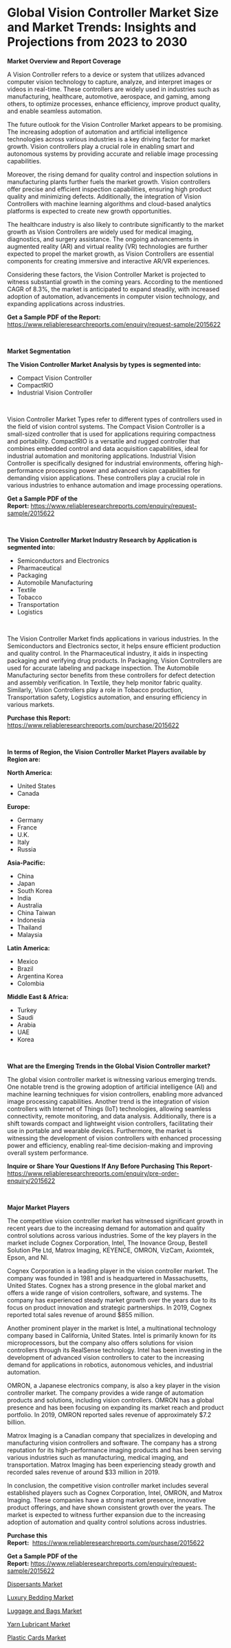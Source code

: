 <p><h1>Global Vision Controller Market Size and Market Trends: Insights and Projections from 2023 to 2030</h1></p><p><strong>Market Overview and Report Coverage</strong></p>
<p><p>A Vision Controller refers to a device or system that utilizes advanced computer vision technology to capture, analyze, and interpret images or videos in real-time. These controllers are widely used in industries such as manufacturing, healthcare, automotive, aerospace, and gaming, among others, to optimize processes, enhance efficiency, improve product quality, and enable seamless automation.</p><p>The future outlook for the Vision Controller Market appears to be promising. The increasing adoption of automation and artificial intelligence technologies across various industries is a key driving factor for market growth. Vision controllers play a crucial role in enabling smart and autonomous systems by providing accurate and reliable image processing capabilities.</p><p>Moreover, the rising demand for quality control and inspection solutions in manufacturing plants further fuels the market growth. Vision controllers offer precise and efficient inspection capabilities, ensuring high product quality and minimizing defects. Additionally, the integration of Vision Controllers with machine learning algorithms and cloud-based analytics platforms is expected to create new growth opportunities.</p><p>The healthcare industry is also likely to contribute significantly to the market growth as Vision Controllers are widely used for medical imaging, diagnostics, and surgery assistance. The ongoing advancements in augmented reality (AR) and virtual reality (VR) technologies are further expected to propel the market growth, as Vision Controllers are essential components for creating immersive and interactive AR/VR experiences.</p><p>Considering these factors, the Vision Controller Market is projected to witness substantial growth in the coming years. According to the mentioned CAGR of 8.3%, the market is anticipated to expand steadily, with increased adoption of automation, advancements in computer vision technology, and expanding applications across industries.</p></p>
<p><strong>Get a Sample PDF of the Report:</strong> <a href="https://www.reliableresearchreports.com/enquiry/request-sample/2015622">https://www.reliableresearchreports.com/enquiry/request-sample/2015622</a></p>
<p>&nbsp;</p>
<p><strong>Market Segmentation</strong></p>
<p><strong>The Vision Controller Market Analysis by types is segmented into:</strong></p>
<p><ul><li>Compact Vision Controller</li><li>CompactRIO</li><li>Industrial Vision Controller</li></ul></p>
<p>&nbsp;</p>
<p><p>Vision Controller Market Types refer to different types of controllers used in the field of vision control systems. The Compact Vision Controller is a small-sized controller that is used for applications requiring compactness and portability. CompactRIO is a versatile and rugged controller that combines embedded control and data acquisition capabilities, ideal for industrial automation and monitoring applications. Industrial Vision Controller is specifically designed for industrial environments, offering high-performance processing power and advanced vision capabilities for demanding vision applications. These controllers play a crucial role in various industries to enhance automation and image processing operations.</p></p>
<p><strong>Get a Sample PDF of the Report:</strong>&nbsp;<a href="https://www.reliableresearchreports.com/enquiry/request-sample/2015622">https://www.reliableresearchreports.com/enquiry/request-sample/2015622</a></p>
<p>&nbsp;</p>
<p><strong>The Vision Controller Market Industry Research by Application is segmented into:</strong></p>
<p><ul><li>Semiconductors and Electronics</li><li>Pharmaceutical</li><li>Packaging</li><li>Automobile Manufacturing</li><li>Textile</li><li>Tobacco</li><li>Transportation</li><li>Logistics</li></ul></p>
<p>&nbsp;</p>
<p><p>The Vision Controller Market finds applications in various industries. In the Semiconductors and Electronics sector, it helps ensure efficient production and quality control. In the Pharmaceutical industry, it aids in inspecting packaging and verifying drug products. In Packaging, Vision Controllers are used for accurate labeling and package inspection. The Automobile Manufacturing sector benefits from these controllers for defect detection and assembly verification. In Textile, they help monitor fabric quality. Similarly, Vision Controllers play a role in Tobacco production, Transportation safety, Logistics automation, and ensuring efficiency in various markets.</p></p>
<p><strong>Purchase this Report:</strong>&nbsp; <a href="https://www.reliableresearchreports.com/purchase/2015622">https://www.reliableresearchreports.com/purchase/2015622</a></p>
<p>&nbsp;</p>
<p><strong>In terms of Region, the Vision Controller Market Players available by Region are:</strong></p>
<p>
    <p> <strong> North America: </strong>
        <ul>
            <li>United States</li>
            <li>Canada</li>
        </ul>
        </p> 
    <p> <strong> Europe: </strong>
        <ul>
            <li>Germany</li>
            <li>France</li>
            <li>U.K.</li>
            <li>Italy</li>
            <li>Russia</li>
        </ul>
        </p> 
    <p> <strong> Asia-Pacific: </strong>
        <ul>
            <li>China</li>
            <li>Japan</li>
            <li>South Korea</li>
            <li>India</li>
            <li>Australia</li>
            <li>China Taiwan</li>
            <li>Indonesia</li>
            <li>Thailand</li>
            <li>Malaysia</li>
        </ul>
        </p> 
    <p> <strong> Latin America: </strong>
        <ul>
            <li>Mexico</li>
            <li>Brazil</li>
            <li>Argentina Korea</li>
            <li>Colombia</li>
        </ul>
        </p> 
    <p> <strong> Middle East & Africa: </strong>
        <ul>
            <li>Turkey</li>
            <li>Saudi</li>
            <li>Arabia</li>
            <li>UAE</li>
            <li>Korea</li>
        </ul>
    </p>
    </p>
<p>&nbsp;</p>
<p><strong>What are the Emerging Trends in the Global Vision Controller market?</strong></p>
<p><p>The global vision controller market is witnessing various emerging trends. One notable trend is the growing adoption of artificial intelligence (AI) and machine learning techniques for vision controllers, enabling more advanced image processing capabilities. Another trend is the integration of vision controllers with Internet of Things (IoT) technologies, allowing seamless connectivity, remote monitoring, and data analysis. Additionally, there is a shift towards compact and lightweight vision controllers, facilitating their use in portable and wearable devices. Furthermore, the market is witnessing the development of vision controllers with enhanced processing power and efficiency, enabling real-time decision-making and improving overall system performance.</p></p>
<p><strong>Inquire or Share Your Questions If Any Before Purchasing This Report</strong>- <a href="https://www.reliableresearchreports.com/enquiry/pre-order-enquiry/2015622">https://www.reliableresearchreports.com/enquiry/pre-order-enquiry/2015622</a></p>
<p>&nbsp;</p>
<p><strong>Major Market Players</strong></p>
<p><p>The competitive vision controller market has witnessed significant growth in recent years due to the increasing demand for automation and quality control solutions across various industries. Some of the key players in the market include Cognex Corporation, Intel, The Inovance Group, Bestell Solution Pte Ltd, Matrox Imaging, KEYENCE, OMRON, VizCam, Axiomtek, Epson, and NI.</p><p>Cognex Corporation is a leading player in the vision controller market. The company was founded in 1981 and is headquartered in Massachusetts, United States. Cognex has a strong presence in the global market and offers a wide range of vision controllers, software, and systems. The company has experienced steady market growth over the years due to its focus on product innovation and strategic partnerships. In 2019, Cognex reported total sales revenue of around $855 million.</p><p>Another prominent player in the market is Intel, a multinational technology company based in California, United States. Intel is primarily known for its microprocessors, but the company also offers solutions for vision controllers through its RealSense technology. Intel has been investing in the development of advanced vision controllers to cater to the increasing demand for applications in robotics, autonomous vehicles, and industrial automation.</p><p>OMRON, a Japanese electronics company, is also a key player in the vision controller market. The company provides a wide range of automation products and solutions, including vision controllers. OMRON has a global presence and has been focusing on expanding its market reach and product portfolio. In 2019, OMRON reported sales revenue of approximately $7.2 billion.</p><p>Matrox Imaging is a Canadian company that specializes in developing and manufacturing vision controllers and software. The company has a strong reputation for its high-performance imaging products and has been serving various industries such as manufacturing, medical imaging, and transportation. Matrox Imaging has been experiencing steady growth and recorded sales revenue of around $33 million in 2019.</p><p>In conclusion, the competitive vision controller market includes several established players such as Cognex Corporation, Intel, OMRON, and Matrox Imaging. These companies have a strong market presence, innovative product offerings, and have shown consistent growth over the years. The market is expected to witness further expansion due to the increasing adoption of automation and quality control solutions across industries.</p></p>
<p><strong>Purchase this Report:</strong>&nbsp;&nbsp;<a href="https://www.reliableresearchreports.com/purchase/2015622">https://www.reliableresearchreports.com/purchase/2015622</a></p>
<p></p>
<p><strong>Get a Sample PDF of the Report:</strong>&nbsp;<a href="https://www.reliableresearchreports.com/enquiry/request-sample/2015622">https://www.reliableresearchreports.com/enquiry/request-sample/2015622</a></p>
<p><p><a href="https://medium.com/@wound.key.cure/dispersants-market-furnishes-information-on-market-share-market-trends-and-market-growth-fd03a26a3d32">Dispersants Market</a></p><p><a href="https://www.linkedin.com/pulse/luxury-bedding-market-challenges-opportunities-growth-drivers-zfcvf/">Luxury Bedding Market</a></p><p><a href="https://www.linkedin.com/pulse/luggage-bags-market-size-share-amp-trends-analysis-report-1mm1f/">Luggage and Bags Market</a></p><p><a href="https://medium.com/@clock.fund.arm/yarn-lubricant-market-the-key-to-successful-business-strategy-forecast-till-2030-02f55d07d1d8">Yarn Lubricant Market</a></p><p><a href="https://www.linkedin.com/pulse/plastic-cards-market-share-amp-new-trends-analysis-report-type-x66mf/">Plastic Cards Market</a></p></p>